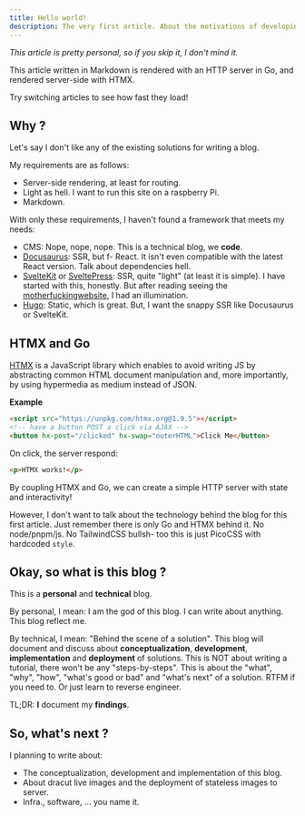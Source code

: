 ```yaml
---
title: Hello world!
description: The very first article. About the motivations of developing this blog from scratch with Go and HTMX, and why I want to write articles on this blog.
---
```


_This article is pretty personal, so if you skip it, I don't mind it._

This article written in Markdown is rendered with an HTTP server in Go, and rendered server-side with HTMX.

Try switching articles to see how fast they load!

## Why ?

Let's say I don't like any of the existing solutions for writing a blog.

My requirements are as follows:

- Server-side rendering, at least for routing.
- Light as hell. I want to run this site on a raspberry Pi.
- Markdown.

With only these requirements, I haven't found a framework that meets my needs:

- CMS: Nope, nope, nope. This is a technical blog, we **code**.
- [Docusaurus](https://docusaurus.io): SSR, but f- React. It isn't even compatible with the latest React version. Talk about dependencies hell.
- [SvelteKit](https://kit.svelte.dev) or [SveltePress](https://sveltepress.site): SSR, quite "light" (at least it is simple). I have started with this, honestly. But after reading seeing the [motherfuckingwebsite](https://motherfuckingwebsite.com), I had an illumination.
- [Hugo](https://gohugo.io): Static, which is great. But, I want the snappy SSR like Docusaurus or SvelteKit.

## HTMX and Go

[HTMX](https://htmx.org) is a JavaScript library which enables to avoid writing JS by abstracting common HTML document manipulation and, more importantly, by using hypermedia as medium instead of JSON.

**Example**

```html
<script src="https://unpkg.com/htmx.org@1.9.5"></script>
<!-- have a button POST a click via AJAX -->
<button hx-post="/clicked" hx-swap="outerHTML">Click Me</button>
```

On click, the server respond:

```html
<p>HTMX works!</p>
```

By coupling HTMX and Go, we can create a simple HTTP server with state and interactivity!

However, I don't want to talk about the technology behind the blog for this first article. Just remember there is only Go and HTMX behind it. No node/pnpm/js. No TailwindCSS bullsh- too this is just PicoCSS with hardcoded `style`.

## Okay, so what is this blog ?

This is a **personal** and **technical** blog.

By personal, I mean: I am the god of this blog. I can write about anything. This blog reflect me.

By technical, I mean: "Behind the scene of a solution". This blog will document and discuss about **conceptualization**, **development**, **implementation** and **deployment** of solutions. This is NOT about writing a tutorial, there won't be any "steps-by-steps". This is about the "what", "why", "how", "what's good or bad" and "what's next" of a solution. RTFM if you need to. Or just learn to reverse engineer.

TL;DR: **I** document my **findings**.

## So, what's next ?

I planning to write about:

- The conceptualization, development and implementation of this blog.
- About dracut live images and the deployment of stateless images to server.
- Infra., software, ... you name it.
